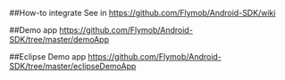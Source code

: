 ##How-to integrate
See in https://github.com/Flymob/Android-SDK/wiki

##Demo app
https://github.com/Flymob/Android-SDK/tree/master/demoApp

##Eclipse Demo app
https://github.com/Flymob/Android-SDK/tree/master/eclipseDemoApp

